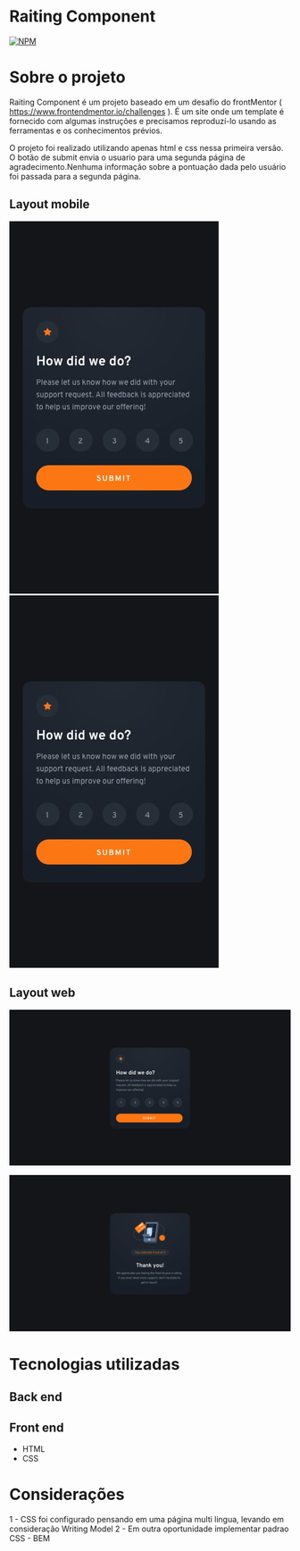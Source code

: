 # Raiting Component
[![NPM](https://img.shields.io/npm/l/react)](https://github.com/flavi2101/Raiting_Component_main/blob/master/LICENSE) 

# Sobre o projeto

Raiting Component é um projeto baseado em um desafio do frontMentor ( https://www.frontendmentor.io/challenges ). É um site onde um template é fornecido com algumas instruções e precisamos reproduzí-lo usando as ferramentas e os conhecimentos prévios.

O projeto foi realizado utilizando apenas html e css nessa primeira versão. O botão de submit envia o usuario para uma segunda página de agradecimento.Nenhuma informação sobre a pontuação dada pelo usuário foi passada para a segunda página.

## Layout mobile
![Mobile 1](https://github.com/flavi2101/Raiting_Component_main/blob/master/assets/instructions/design/mobile-design.jpg) ![Mobile 2](https://github.com/flavi2101/Raiting_Component_main/blob/master/assets/instructions/design/mobile-design.jpg)

## Layout web
![Web 1](https://github.com/flavi2101/Raiting_Component_main/blob/master/assets/instructions/design/desktop-design.jpg)

![Web 2](https://github.com/flavi2101/Raiting_Component_main/blob/master/assets/instructions/design/desktop-thank-you-state.jpg)


# Tecnologias utilizadas
## Back end

## Front end
- HTML
- CSS

# Considerações
1 - CSS foi configurado pensando em uma página multi lingua, levando em consideração Writing Model
2 - Em outra oportunidade implementar padrao CSS - BEM


